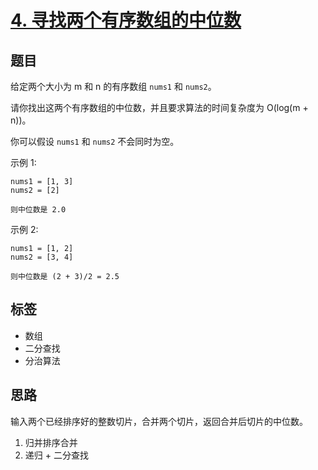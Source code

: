 # [4. 寻找两个有序数组的中位数](https://leetcode-cn.com/problems/median-of-two-sorted-arrays/)

## 题目

给定两个大小为 m 和 n 的有序数组 `nums1` 和 `nums2`。

请你找出这两个有序数组的中位数，并且要求算法的时间复杂度为 O(log(m + n))。

你可以假设 `nums1` 和 `nums2` 不会同时为空。

示例 1:
```text
nums1 = [1, 3]
nums2 = [2]

则中位数是 2.0
```

示例  2:
```text
nums1 = [1, 2]
nums2 = [3, 4]

则中位数是 (2 + 3)/2 = 2.5
```

## 标签

- 数组
- 二分查找
- 分治算法

## 思路

输入两个已经排序好的整数切片，合并两个切片，返回合并后切片的中位数。

1. 归并排序合并
2. 递归 + 二分查找
